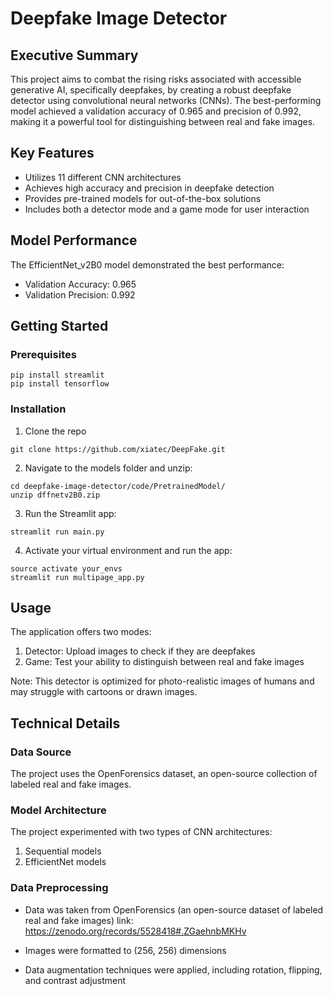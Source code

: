 # Deepfake Image Detector

## Executive Summary

This project aims to combat the rising risks associated with accessible generative AI, specifically deepfakes, by creating a robust deepfake detector using convolutional neural networks (CNNs). The best-performing model achieved a validation accuracy of 0.965 and precision of 0.992, making it a powerful tool for distinguishing between real and fake images.

## Key Features

- Utilizes 11 different CNN architectures
- Achieves high accuracy and precision in deepfake detection
- Provides pre-trained models for out-of-the-box solutions
- Includes both a detector mode and a game mode for user interaction

## Model Performance

The EfficientNet_v2B0 model demonstrated the best performance:

- Validation Accuracy: 0.965
- Validation Precision: 0.992

## Getting Started

### Prerequisites
```
pip install streamlit
pip install tensorflow  
```

### Installation

1. Clone the repo
```
git clone https://github.com/xiatec/DeepFake.git
```

2. Navigate to the models folder and unzip:

```
cd deepfake-image-detector/code/PretrainedModel/
unzip dffnetv2B0.zip
```

3. Run the Streamlit app:

```
streamlit run main.py
```

4. Activate your virtual environment and run the app:

```
source activate your_envs
streamlit run multipage_app.py
```

## Usage

The application offers two modes:

1. Detector: Upload images to check if they are deepfakes
2. Game: Test your ability to distinguish between real and fake images

Note: This detector is optimized for photo-realistic images of humans and may struggle with cartoons or drawn images.

## Technical Details

### Data Source

The project uses the OpenForensics dataset, an open-source collection of labeled real and fake images.

### Model Architecture

The project experimented with two types of CNN architectures:
1. Sequential models
2. EfficientNet models

### Data Preprocessing
- Data was taken from OpenForensics (an open-source dataset of labeled real and fake images) link: https://zenodo.org/records/5528418#.ZGaehnbMKHv

- Images were formatted to (256, 256) dimensions
- Data augmentation techniques were applied, including rotation, flipping, and contrast adjustment

<!-- ### Training Process

```python
model.fit(
    train_ds,
    validation_data=val_ds,
    epochs=50,
    callbacks=[early_stopping, model_checkpoint]
)
``` -->
<!-- 
## Results

The EfficientNet_v2B0 model achieved the following results:

- Training Accuracy: 0.9176
- Training Precision: 0.9100
- Training Recall: 0.9270
- Training AUC: 0.9747
- Validation Accuracy: 0.8216
- Validation Precision: 0.7723
- Validation Recall: 0.9139
- Validation AUC: 0.9169 -->

<!-- ## Future Improvements

- Incorporate a wider variety of altered images in the training data
- Experiment with longer training periods and more powerful computing resources
- Explore ensemble methods combining multiple model architectures -->

